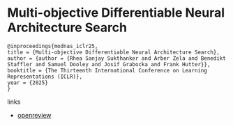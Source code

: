 # Multi-objective Differentiable Neural Architecture Search

```
@inproceedings{modnas_iclr25,
title = {Multi-objective Differentiable Neural Architecture Search},
author = {author = {Rhea Sanjay Sukthanker and Arber Zela and Benedikt Staffler and Samuel Dooley and Josif Grabocka and Frank Hutter}},
booktitle = {The Thirteenth International Conference on Learning Representations (ICLR)},
year = {2025}
}
```

links
- [openreview](https://openreview.net/forum?id=9mjZ800m7Y)
